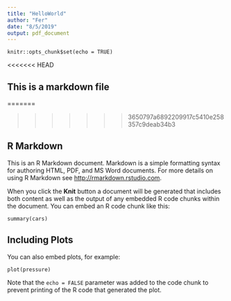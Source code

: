 ```yaml
---
title: "HelloWorld"
author: "Fer"
date: "8/5/2019"
output: pdf_document
---
```


```{r setup, include=FALSE}
knitr::opts_chunk$set(echo = TRUE)
```
<<<<<<< HEAD
## This is a markdown file
=======
>>>>>>> 3650797a6892209917c5410e258357c9deab34b3

## R Markdown

This is an R Markdown document. Markdown is a simple formatting syntax for authoring HTML, PDF, and MS Word documents. For more details on using R Markdown see <http://rmarkdown.rstudio.com>.

When you click the **Knit** button a document will be generated that includes both content as well as the output of any embedded R code chunks within the document. You can embed an R code chunk like this:

```{r cars}
summary(cars)
```

## Including Plots

You can also embed plots, for example:

```{r pressure, echo=FALSE}
plot(pressure)
```

Note that the `echo = FALSE` parameter was added to the code chunk to prevent printing of the R code that generated the plot.
